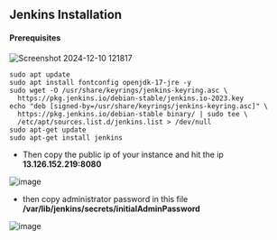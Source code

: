 
## Jenkins Installation

#### Prerequisites

![Screenshot 2024-12-10 121817](https://github.com/user-attachments/assets/da34b663-d46b-4027-8194-caf0a7c2c2e2)

````
sudo apt update
sudo apt install fontconfig openjdk-17-jre -y
sudo wget -O /usr/share/keyrings/jenkins-keyring.asc \
  https://pkg.jenkins.io/debian-stable/jenkins.io-2023.key
echo "deb [signed-by=/usr/share/keyrings/jenkins-keyring.asc]" \
  https://pkg.jenkins.io/debian-stable binary/ | sudo tee \
  /etc/apt/sources.list.d/jenkins.list > /dev/null
sudo apt-get update
sudo apt-get install jenkins
````
- Then copy the public ip of your instance and hit the ip **13.126.152.219:8080**

![image](https://github.com/user-attachments/assets/26b01075-6662-4980-929a-1cae283738c3)

- then copy administrator password in this file **/var/lib/jenkins/secrets/initialAdminPassword**

![image](https://github.com/user-attachments/assets/1f59c0c2-2fce-4f53-b3ee-3d9b9c90428b)


